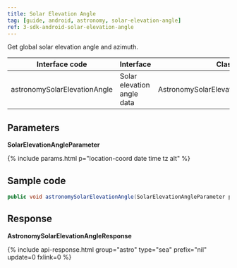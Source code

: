 ```yaml
---
title: Solar Elevation Angle
tag: [guide, android, astronomy, solar-elevation-angle]
ref: 3-sdk-android-solar-elevation-angle
---
```


Get global solar elevation angle and azimuth.

| Interface code| Interface  | Class |
| ------ | ---------- | ----------- |
| astronomySolarElevationAngle| Solar elevation angle data  | AstronomySolarElevationAngleResponse |

## Parameters

**SolarElevationAngleParameter**

{% include params.html p="location-coord date time tz alt" %}

## Sample code

```java
public void astronomySolarElevationAngle(SolarElevationAngleParameter parameter, Callback<AstronomySolarElevationAngleResponse> callback);                             
```

## Response

**AstronomySolarElevationAngleResponse**

{% include api-response.html group="astro" type="sea" prefix="nil" update=0 fxlink=0  %}

<!-- | Property | Description | Example |
| -------------------- | -------------------------- | ------------------------- |
| getCode | See [Status Code](/en/docs/resource/status-code/) | 200 |
| getUpdateTime | [Last updated time](/en/docs/resource/glossary/#update-time) | 2017-10-25T04:34+08:00 |
| getFxLink | Responsive web page of this location, easy to embed in your website or APP | https://www.qweather.com/weather/beijing-101010100.html |
| getSolarElevationAngle       | Solar elevation angle                   | 70.73  |
| getSolarAzimuthAngle       |  Solar azimuth angle   | 205.95      |
| getSolarHour | Solar time，HHmm format                | 1217 |
| getHourAngle | Hour Angle                   | -4.41 |
| getRefer | Reference data, includes data source, statements and license | Refer |


**Refer**

| Property | Description  |  Type |  Example  |
| ---------- | ----------- | ------------------ | ------------ |
| getSources | Data source and other statements  | List&lt;String&gt; | QWeather   |
| getLicense | Data license     | List&lt;String&gt; | QWeather Developers License | -->
